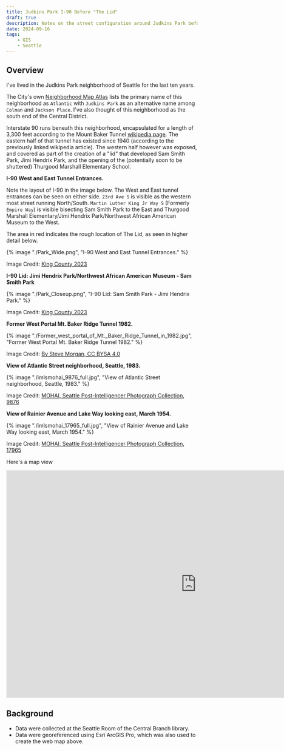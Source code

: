 ```yaml
---
title: Judkins Park I-90 Before "The Lid"
draft: true
description: Notes on the street configuration around Judkins Park before the I-90 Lid
date: 2024-09-16
tags:
    - GIS
    - Seattle
---
```


## Overview

I've lived in the Judkins Park neighborhood of Seattle for the last ten years. 

The City's own [Neighborhood Map Atlas](https://data-seattlecitygis.opendata.arcgis.com/datasets/b4a142f592e94d39a3bf787f3c112c1d/explore?location=47.585811%2C-122.294092%2C14.47) lists the primary name of this neighborhood as `Atlantic` with `Judkins Park` as an alternative name among `Colman` and `Jackson Place`. I've also thought of this neighborhood as the south end of the Central District.

Interstate 90 runs beneath this neighborhood, encapsulated for a length of 3,300 feet according to the
Mount Baker Tunnel [wikipedia page](https://en.wikipedia.org/wiki/Mount_Baker_Tunnel). The eastern half
of that tunnel has existed since 1940 (according to the previously linked wikipedia article). The western
half however was exposed, and covered as part of the creation of a "lid" that developed Sam Smith Park,
Jimi Hendrix Park, and the opening of the (potentially soon to be shuttered)
Thurgood Marshall Elementary School.

**I-90 West and East Tunnel Entrances.**

Note the layout of I-90 in the image below. The West and East tunnel entrances can be seen on either
side. `23rd Ave S` is visible as the western most street running North/South. 
`Martin Luther King Jr Way S` (Formerly `Empire Way`) is visible bisecting Sam Smith Park to the East
and Thurgood Marshall Elementary/Jimi Hendrix Park/Northwest African American Museum to the West.

The area in red indicates the rough location of The Lid, as seen in higher detail below.

{% image "./Park_Wide.png", "I-90 West and East Tunnel Entrances." %}

Image Credit: [King County 2023](https://gismaps.kingcounty.gov/arcgis/rest/services/BaseMaps/KingCo_Aerial_2023/MapServer)

**I-90 Lid: Jimi Hendrix Park/Northwest African American Museum - Sam Smith Park**

{% image "./Park_Closeup.png", "I-90 Lid: Sam Smith Park - Jimi Hendrix Park." %}

Image Credit: [King County 2023](https://gismaps.kingcounty.gov/arcgis/rest/services/BaseMaps/KingCo_Aerial_2023/MapServer)

**Former West Portal Mt. Baker Ridge Tunnel 1982.**

{% image "./Former_west_portal_of_Mt._Baker_Ridge_Tunnel_in_1982.jpg", "Former West Portal Mt. Baker Ridge Tunnel 1982." %}

Image Credit: [By Steve Morgan, CC BYSA 4.0](https://commons.wikimedia.org/w/index.php?curid=69055887)

**View of Atlantic Street neighborhood, Seattle, 1983.**

{% image "./imlsmohai_9876_full.jpg", "View of Atlantic Street neighborhood, Seattle, 1983." %}

Image Credit: [MOHAI, Seattle Post-Intelligencer Photograph Collection, 9876](https://digitalcollections.lib.washington.edu/digital/collection/imlsmohai/id/9876/rec/156)

**View of Rainier Avenue and Lake Way looking east, March 1954.**

{% image "./imlsmohai_17965_full.jpg", "View of Rainier Avenue and Lake Way looking east, March 1954." %}

Image Credit: [MOHAI, Seattle Post-Intelligencer Photograph Collection, 17965](https://digitalcollections.lib.washington.edu/digital/collection/imlsmohai/id/17965/rec/157)

Here's a map view

<iframe src="https://mattmakesmaps.maps.arcgis.com/apps/instant/compare/index.html?appid=7f63f129f63f44c1b5e6afd95f89cbac" width="1000" height="600" frameborder="0" style="border:0" allowfullscreen>iFrames are not supported on this page.</iframe>

## Background

- Data were collected at the Seattle Room of the Central Branch library.
- Data were georeferenced using Esri ArcGIS Pro, which was also used to create the web map above.